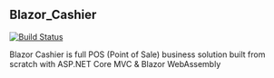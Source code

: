 ## Blazor_Cashier

[![Build Status](https://aksoftware98.visualstudio.com/Blazor%20Cashier/_apis/build/status/aksoftware98.Blazor_Cashier?branchName=master)](https://aksoftware98.visualstudio.com/Blazor%20Cashier/_build/latest?definitionId=6&branchName=master)

Blazor Cashier is full POS (Point of Sale) business solution built from scratch with ASP.NET Core MVC &amp; Blazor WebAssembly
